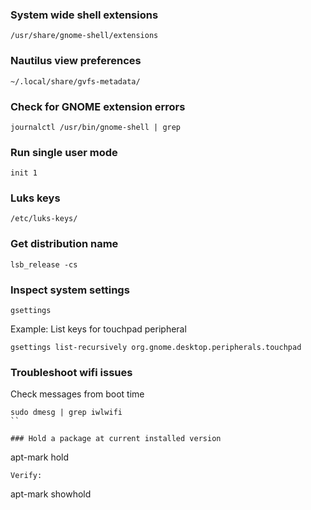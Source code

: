### System wide shell extensions
```script
/usr/share/gnome-shell/extensions
```

### Nautilus view preferences
```script
~/.local/share/gvfs-metadata/
```

### Check for GNOME extension errors
```script
journalctl /usr/bin/gnome-shell | grep
```
### Run single user mode
```script
init 1
```

### Luks keys
```script
/etc/luks-keys/
```

### Get distribution name
```script
lsb_release -cs
```

### Inspect system settings
```script
gsettings
```

Example: List keys for touchpad peripheral
```
gsettings list-recursively org.gnome.desktop.peripherals.touchpad
```

### Troubleshoot wifi issues
Check messages from boot time
```
sudo dmesg | grep iwlwifi
``

### Hold a package at current installed version
```
apt-mark hold <package-name>
```
Verify:
```
apt-mark showhold
```

